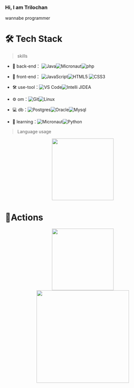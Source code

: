 <h3> Hi, I am Trilochan </h3>

  wannabe programmer


# 🛠 Tech Stack

> skills

- 🔭 back-end： ![Java](https://img.shields.io/badge/-Java-gray?style=flat-circle&logo=java)![Micronaut](https://img.shields.io/badge/-Micronaut-green?style=flat-circle&logo=Micronaut)![php](https://img.shields.io/badge/-php-green?style=flat-circle&logo=php)

- 👯 front-end： ![JavaScript](https://img.shields.io/badge/-JavaScript-yellow?style=flat-circle&logo=javascript)![HTML5](https://img.shields.io/badge/-HTML5-yellow?style=flat-circle&logo=html5) ![CSS3](https://img.shields.io/badge/-CSS3-yellow?style=flat-circle&logo=css3)

- :hammer_and_wrench: use-tool：![VS Code](https://img.shields.io/badge/-VSCode-blue?style=flat-circle&logo=VSCode)![Intelli JIDEA](https://img.shields.io/badge/-IntelliJIDEA-black?style=flat-circle&logo=IntelliJIDEA) 

- ⚙️ om：![Git](https://img.shields.io/badge/-Git-yellow?style=flat-circle&logo=git)![Linux](https://img.shields.io/badge/-Linux-gray?style=flat-circle&logo=Linux)

- 💻 db：![Postgres](https://img.shields.io/badge/-Postgres-blue?style=flat-circle&logo=Postgres)![Oracle](https://img.shields.io/badge/-Oracle-red?style=flat-circle&logo=Oracle)![Mysql](https://img.shields.io/badge/-Mysql-white?style=flat-circle&logo=mysql)
- 🌱 learning：![Micronaut](https://img.shields.io/badge/-Micronaut-yellow?style=flat-circle&logo=Micronaut)![Python](https://img.shields.io/badge/-Python-green?style=flat-circle&logo=Python)

> Language usage

<div align="center">
    <img height="200px" src="https://github-readme-stats-api-holic-x.vercel.app/api/top-langs/?username=holic-x&theme=dark&layout=compact"/>
</div>


# 🔭Actions

<div align="center">
    <img height="200px" src="https://github-readme-streak-stats.herokuapp.com/?user=trylow10&theme=dark" />
 
</div>

<div align="center">
    <img height="300px" src="https://activity-graph.herokuapp.com/graph?username=trylow10&theme=dark"/>
</div>



